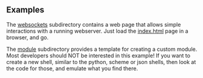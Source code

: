 
Examples
--------
The [websockets](./websockets) subdirectory contains a web page that
allows simple interactions with a running webserver.  Just load the
[index.html](./websockets/index.html) page in a browser, and go.

The [module](./module) subdirectory provides a template for creating
a custom module. Most developers should NOT be interested in this
example! If you want to create a new shell, similar to the python,
scheme or json shells, then look at the code for those, and emulate what
you find there.
